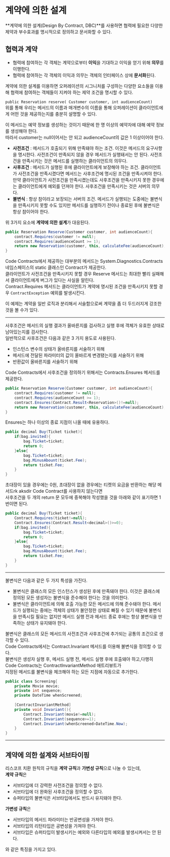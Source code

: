 # 계약에 의한 설계
**계약에 의한 설계(Design By Contract, DBC)**를 사용하면 협력에 필요한 다양한 제약과 부수효과를 명시적으로 정의하고 문서화할 수 있다.  
## 협력과 계약  
* 협력에 참여하는 각 객체는 계약으로부터 **이익**을 기대하고 이익을 얻기 위해 **의무**를 이행한다.
* 협력에 참여하는 각 객체의 이익과 의무는 객체의 인터페이스 상에 **문서화**된다.  

계약에 의한 설계를 이용하면 오퍼레이션의 시그니처를 구성하는 다양한 요소들을 이용해 협력에 참여하는 객체들이 지켜야 하는 제약 조건을 명시할 수 있다.  

`public Reservation reserve( Customer customer, int audienceCount)`  
위를 통해 우리는 메서드의 이름과 매개변수의 이름을 통해 오퍼레이션이 클라이언트에게 어떤 것을 제공하는지를 충분히 설명할 수 있다.  

이 메서드는 예약 정보를 생성하는 것이기 때문에 한 명 이상의 예약자에 대해 예약 정보를 생성해야 한다.  
따라서 customer는 null이어서는 안 되고 audienceCount의 값은 1 이상이어야 한다.  

* **사전조건** : 메서드가 호출되기 위해 만족돼야 하는 조건. 이것은 메서드의 요구사항을 명시한다. 사전조건이 만족되지 않을 경우 메서드가 실행돼서는 안 된다.
사전조건을 만족시키는 것은 메서드를 실행하는 클라이언트의 의무다.  
* **사후조건** : 메서드가 실행된 후에 클라이언트에게 보장해야 하는 조건. 클라이언트가 사전조건을 만족시켰다면 메서드는 사후조건에 명시된 조건을 만족시켜야 한다.
만약 클라이언트가 사전조건을 만족시켰는데도 사후조건을 만족시키지 못한 경우에는 클라이언트에게 예외를 던져야 한다.
사후조건을 만족시키는 것은 서버의 의무다.  
* **불변식** : 항상 참이라고 보장되는 서버의 조건. 메서드가 실행되는 도중에는 불변식을 만족시키지 못할 수도 있지만 메서드를 실행하기 전이나 종료된 후에 불변식은 항상 참이어야 한다.  

위 3가지 요소에 **계약에 의한 설계**가 대응된다.  

```java
public Reservation Reserve(Customer customer, int audienceCount){
    contract.Requires(customer != null);
    contract.Requires(audienceCount >= 1);
    return new Reservation(customer, this, calculateFee(audienceCount), audienceCount);
}
```
Code Contracts에서 제공하는 대부분의 메서드는 System.Diagnostics.Contracts 네임스페이스의 static 클래스인 Contract가 제공한다.  
클라이언트가 사전조건을 만족시키지 못할 경우 Reserve 메서드는 최대한 빨리 실패해서 클라이언트에게 버그가 있다는 사실을 알린다.  
Contract.Requires 메서드는 클라이언트가 계약에 명시된 조건을 만족시키지 못할 경우 `ContractException` 예외를 발생시킨다.  

이 예제는 계약을 일반 로직과 분리해서 서술함으로써 계약을 좀 더 두드러지게 강조한 것을 볼 수가 있다.  
***
사후조건은 메서드의 실행 결과가 올바른지를 검사하고 실행 후에 객체가 유효한 상태로 남아있는지를 검사한다.  
일반적으로 사후조건은 다음과 같은 3 가지 용도로 사용된다.  
* 인스턴스 변수의 상태가 올바른지를 서술하기 위해
* 메서드에 전달된 파라미터의 값이 올바르게 변경됐는지를 서술하기 위해
* 반환값이 올바른지를 서술하기 위해  

Code Contracts에서 사후조건을 정의하기 위해서는 Contracts.Ensures 메서드를 제공한다.  
```java
public Reservation Reserve(Customer customer, int audienceCount){
    contract.Requires(customer != null);
    contract.Requires(audienceCount >= 1);
    contract.Ensures(Contract.Result<Reservation>()!=null);
    return new Reservation(customer, this, calculateFee(audienceCount), audienceCount);
}
```
Ensures는 하나 이상의 종료 지점이 나올 때에 유용하다.  
```java
public decimal Buy(Ticket ticket){
    if(bag.invited){
        bag.Ticket=ticket;
        return 0;
    }else{
        bag.Ticket=ticket;
        bag.MinusAbount(ticket.Fee);
        return ticket.Fee;
    }
}
```
초대장이 있을 경우에는 0원, 초대장이 없을 경우에는 티켓의 요금을 반환하는 해당 메서드rk aksdir Code Contract를 사용하지 않는다면  
사후조건을 두 개의 return 문 모두에 중복해야 작성했을 것을 아래와 같이 표기하면 1번이면 된다.   
```java
public decimal Buy(Ticket ticket){
    Contract.Requires(ticket!=null);
    Contract.Ensures(Contract.Result<decimal>()>=0);
    if(bag.invited){
        bag.Ticket=ticket;
        return 0;
    }else{
        bag.Ticket=ticket;
        bag.MinusAbount(ticket.Fee);
        return ticket.Fee;
    }
}
```
***
불변식은 다음과 같은 두 가지 특성을 가진다.  
* 불변식은 클래스의 모든 인스턴스가 생성된 후에 만족돼야 한다. 이것은 클래스에 정의된 모든 생성자는 불변식을 준수해야 한다는 것을 의미한다.  
* 불변식은 클라이언트에 의해 호출 가능한 모든 메서드에 의해 준수돼야 한다. 메서드가 실행되는 중에는 객체의 상태가 불안정한 상태로 빠질 수 있기 때문에 
불변식을 만족시킬 필요는 없지만 메서드 실행 전과 메서드 종료 후에는 항상 불변식을 만족하는 상태가 유지돼야 한다.  

불변식은 클래스의 모든 메서드의 사전조건과 사후조건에 추가되는 공통의 조건으로 생각할 수 있다.  
Code Contracts에서는 Contract.Invariant 메서드를 이용해 불변식을 정의할 수 있다.  
불변식은 생성자 실행 후, 메서드 실행 전, 메서드 실행 후에 호출돼야 하고,다행히 Code Contracts는 ContractInvariantMethod 애트리뷰트가  
지정된 메서드를 불변식을 체크해야 하는 모든 지점에 자동으로 추가한다.  
```java
public class Screening{
    private Movie movie;
    private int sequence;
    private DateTime whenScreened;
    
    [ContractInvariantMethod]
    private void Invariant(){
        Contract.Invariant(movie!=null);
        Contract.Invariant(sequence>=1);
        Contract.Invariant(whenScreened>DateTime.Now);
    }
}
```
***
## 계약에 의한 설계와 서브타이핑  
리스코프 치환 원칙의 규칙을 **계약 규칙**과 **가변성 규칙**으로 나눌 수 있는데,  
**계약 규칙**은  
* 서브타입에 더 강력한 사전조건을 정의할 수 없다.
* 서브타입에 더 완화된 사후조건을 정의할 수 없다.  
* 슈퍼타입의 불변식은 서브타입에서도 반드시 유지돼야 한다.  

**가변성 규칙**은
* 서브타입의 메서드 파라미터는 반공변성을 가져야 한다.
* 서브타입의 리턴타입은 공변성을 가져야 한다.
* 서브타입은 슈퍼타입이 발생시키는 예외와 다른타입의 예외를 발생시켜서는 안 된다.  

와 같은 특징을 가지고 있다.  